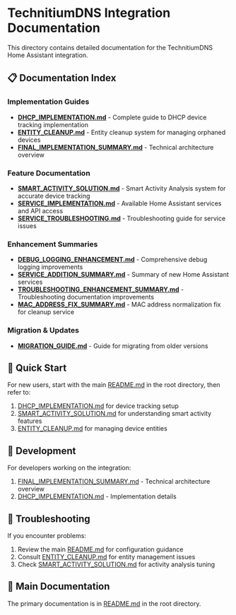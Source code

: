 # TechnitiumDNS Integration Documentation

This directory contains detailed documentation for the TechnitiumDNS Home Assistant integration.

## 📋 Documentation Index

### Implementation Guides
- **[DHCP_IMPLEMENTATION.md](DHCP_IMPLEMENTATION.md)** - Complete guide to DHCP device tracking implementation
- **[ENTITY_CLEANUP.md](ENTITY_CLEANUP.md)** - Entity cleanup system for managing orphaned devices
- **[FINAL_IMPLEMENTATION_SUMMARY.md](FINAL_IMPLEMENTATION_SUMMARY.md)** - Technical architecture overview

### Feature Documentation
- **[SMART_ACTIVITY_SOLUTION.md](SMART_ACTIVITY_SOLUTION.md)** - Smart Activity Analysis system for accurate device tracking
- **[SERVICE_IMPLEMENTATION.md](SERVICE_IMPLEMENTATION.md)** - Available Home Assistant services and API access
- **[SERVICE_TROUBLESHOOTING.md](SERVICE_TROUBLESHOOTING.md)** - Troubleshooting guide for service issues

### Enhancement Summaries
- **[DEBUG_LOGGING_ENHANCEMENT.md](DEBUG_LOGGING_ENHANCEMENT.md)** - Comprehensive debug logging improvements
- **[SERVICE_ADDITION_SUMMARY.md](SERVICE_ADDITION_SUMMARY.md)** - Summary of new Home Assistant services
- **[TROUBLESHOOTING_ENHANCEMENT_SUMMARY.md](TROUBLESHOOTING_ENHANCEMENT_SUMMARY.md)** - Troubleshooting documentation improvements
- **[MAC_ADDRESS_FIX_SUMMARY.md](MAC_ADDRESS_FIX_SUMMARY.md)** - MAC address normalization fix for cleanup service

### Migration & Updates
- **[MIGRATION_GUIDE.md](MIGRATION_GUIDE.md)** - Guide for migrating from older versions

## 🚀 Quick Start

For new users, start with the main [README.md](../README.md) in the root directory, then refer to:

1. [DHCP_IMPLEMENTATION.md](DHCP_IMPLEMENTATION.md) for device tracking setup
2. [SMART_ACTIVITY_SOLUTION.md](SMART_ACTIVITY_SOLUTION.md) for understanding smart activity features
3. [ENTITY_CLEANUP.md](ENTITY_CLEANUP.md) for managing device entities

## 🔧 Development

For developers working on the integration:

1. [FINAL_IMPLEMENTATION_SUMMARY.md](FINAL_IMPLEMENTATION_SUMMARY.md) - Technical architecture overview
2. [DHCP_IMPLEMENTATION.md](DHCP_IMPLEMENTATION.md) - Implementation details

## 🐛 Troubleshooting

If you encounter problems:

1. Review the main [README.md](../README.md) for configuration guidance
2. Consult [ENTITY_CLEANUP.md](ENTITY_CLEANUP.md) for entity management issues
3. Check [SMART_ACTIVITY_SOLUTION.md](SMART_ACTIVITY_SOLUTION.md) for activity analysis tuning

## 📖 Main Documentation

The primary documentation is in [README.md](../README.md) in the root directory.
